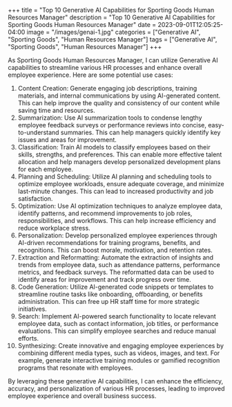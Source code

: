 +++
title = "Top 10 Generative AI Capabilities for Sporting Goods Human Resources Manager"
description = "Top 10 Generative AI Capabilities for Sporting Goods Human Resources Manager"
date = 2023-09-01T12:05:25-04:00
image = "/images/genai-1.jpg"
categories = ["Generative AI", "Sporting Goods", "Human Resources Manager"]
tags = ["Generative AI", "Sporting Goods", "Human Resources Manager"]
+++

As Sporting Goods Human Resources Manager, I can utilize Generative AI capabilities to streamline various HR processes and enhance overall employee experience. Here are some potential use cases:

1. Content Creation: Generate engaging job descriptions, training materials, and internal communications by using AI-generated content. This can help improve the quality and consistency of our content while saving time and resources.
2. Summarization: Use AI summarization tools to condense lengthy employee feedback surveys or performance reviews into concise, easy-to-understand summaries. This can help managers quickly identify key issues and areas for improvement.
3. Classification: Train AI models to classify employees based on their skills, strengths, and preferences. This can enable more effective talent allocation and help managers develop personalized development plans for each employee.
4. Planning and Scheduling: Utilize AI planning and scheduling tools to optimize employee workloads, ensure adequate coverage, and minimize last-minute changes. This can lead to increased productivity and job satisfaction.
5. Optimization: Use AI optimization techniques to analyze employee data, identify patterns, and recommend improvements to job roles, responsibilities, and workflows. This can help increase efficiency and reduce workplace stress.
6. Personalization: Develop personalized employee experiences through AI-driven recommendations for training programs, benefits, and recognitions. This can boost morale, motivation, and retention rates.
7. Extraction and Reformatting: Automate the extraction of insights and trends from employee data, such as attendance patterns, performance metrics, and feedback surveys. The reformatted data can be used to identify areas for improvement and track progress over time.
8. Code Generation: Utilize AI-generated code snippets or templates to streamline routine tasks like onboarding, offboarding, or benefits administration. This can free up HR staff time for more strategic initiatives.
9. Search: Implement AI-powered search functionality to locate relevant employee data, such as contact information, job titles, or performance evaluations. This can simplify employee searches and reduce manual efforts.
10. Synthesizing: Create innovative and engaging employee experiences by combining different media types, such as videos, images, and text. For example, generate interactive training modules or gamified recognition programs that resonate with employees.

By leveraging these generative AI capabilities, I can enhance the efficiency, accuracy, and personalization of various HR processes, leading to improved employee experience and overall business success.